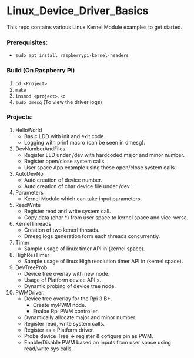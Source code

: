# Linux_Device_Driver_Basics
This repo contains various Linux Kernel Module examples to get started.

### Prerequisites:
- `sudo apt install raspberrypi-kernel-headers`

### Build (On Raspberry Pi)

1. `cd <Project>`
2. `make`
3. `insmod <project>.ko`
4. `sudo dmesg` (To view the driver logs)

### Projects:
1.  HelloWorld 
    -   Basic LDD with init and exit code.
    -   Logging with prinf macro (can be seen in dmesg).
2.  DevNumberAndFiles.
    - Register LLD under /dev with hardcoded major and minor number.
    - Register open/close system calls.
    - User space App example using these open/close system calls.
3.  AutoDevNo
    -   Auto creation of device number.
    -   Auto creation of char device file under /dev .
4.  Parameters 
    -   Kernel Module which can take input parameters.
5.  ReadWrite
    -   Register read and write system call.
    -   Copy data (char *) from user space to kernel space and vice-versa.
6.  KernelThreads
    -   Creation of two kenerl threads.
    -   Dmesg logs generation form each threads concurrently.
7.  Timer
    -   Sample usage of linux timer API in (kernel space).
8.  HighResTimer
    -   Sample usage of linux High resolution timer API in (kernel space).
9.  DevTreeProb
    -   Device tree overlay with new node.
    -   Usage of Platform device API's.
    -   Dynamic probing of device tree node.
10. PWMDriver.
    -   Device tree overlay for the Rpi 3 B+.
        -   Create myPWM node.
        -   Enalbe Rpi PWM controller.
    -   Dynamically allocate major and minor number.
    -   Register read, write system calls.
    -   Register as a Platform driver.
    -   Probe device Tree -> register & cofigure pin as PWM.
    -   Enable/Disable PWM based on inputs from user space using read/write sys calls.
